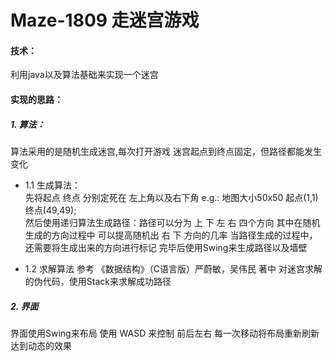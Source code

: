 # Maze-1809 走迷宫游戏


#### 技术：
  利用java以及算法基础来实现一个迷宫<br>
  
#### 实现的思路：

##### 1. 算法：
   算法采用的是随机生成迷宫,每次打开游戏 迷宫起点到终点固定，但路径都能发生变化 <br>
   
* 1.1 生成算法：   
   先将起点 终点 分别定死在 左上角以及右下角 e.g.: 地图大小50x50 起点(1,1) 终点(49,49);<br>
   然后使用递归算法生成路径：路径可以分为 上 下 左 右 四个方向 其中在随机生成的方向过程中 可以提高随机出 右 下 方向的几率
                          当路径生成的过程中，还需要将生成出来的方向进行标记 完毕后使用Swing来生成路径以及墙壁<br>
                          
* 1.2 求解算法
   参考 《数据结构》（C语言版）严蔚敏，吴伟民 著中 对迷宫求解的伪代码，使用Stack来求解成功路径 <br>
   
##### 2. 界面
   界面使用Swing来布局 使用 WASD 来控制 前后左右 每一次移动将布局重新刷新 达到动态的效果<br>
  
